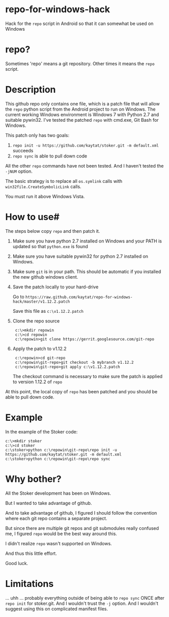 repo-for-windows-hack
=====================

Hack for the `repo` script in Android so that it can somewhat be used on Windows

# repo? #
Sometimes 'repo' means a git repository.  Other times it means the `repo` script.

# Description #
This github repo only contains one file, which is a patch file that will allow the `repo` python script from the Android project to run on Windows.  The current working Windows environment is Windows 7 with Python 2.7 and suitable pywin32.  I've tested the patched `repo` with cmd.exe, Git Bash for Windows.

This patch only has two goals:

1. `repo init -u https://github.com/kaytat/stoker.git -m default.xml` succeeds
2. `repo sync` is able to pull down code

All the other `repo` commands have not been tested.  And I haven't tested the `-jNUM` option.

The basic strategy is to replace all `os.symlink` calls with `win32file.CreateSymbolicLink` calls.

You must run it above Windows Vista.

# How to use#
The steps below copy `repo` and then patch it.

1. Make sure you have python 2.7 installed on Windows and your PATH is updated so that `python.exe` is found

2. Make sure you have suitable pywin32 for python 2.7 installed on Windows.

3. Make sure `git` is in your path.  This should be automatic if you installed the new github windows client.

4. Save the patch locally to your hard-drive

    Go to `https://raw.github.com/kaytat/repo-for-windows-hack/master/v1.12.2.patch`

    Save this file as `c:\v1.12.2.patch`
 
5. Clone the repo source

        c:\>mkdir repowin
        c:\>cd repowin
        c:\repowin>git clone https://gerrit.googlesource.com/git-repo

6. Apply the patch to v1.12.2

        c:\repowin>cd git-repo
        c:\repowin\git-repo>git checkout -b mybranch v1.12.2
        c:\repowin\git-repo>git apply c:\v1.12.2.patch

      The checkout command is necessary to make sure the patch is applied to version 1.12.2 of `repo`

At this point, the local copy of `repo` has been patched and you should be able to pull down code.

# Example #
In the example of the Stoker code:

    c:\>mkdir stoker
    c:\>cd stoker
    c:\stoker>python c:\repowin\git-repo\repo init -u https://github.com/kaytat/stoker.git -m default.xml
    c:\stoker>python c:\repowin\git-repo\repo sync
    
# Why bother? #
All the Stoker development has been on Windows.

But I wanted to take advantage of github.

And to take advantage of github, I figured I should follow the convention where each git repo contains a separate project.

But since there are multiple git repos and git submodules really confused me, I figured `repo` would be the best way around this.

I didn't realize `repo` wasn't supported on Windows.

And thus this little effort.

Good luck.

# Limitations #
... uhh ... probably everything outside of being able to `repo sync` ONCE after `repo init` for stoker.git.  And I wouldn't trust the `-j` option.  And I wouldn't suggest using this on complicated manifest files.

